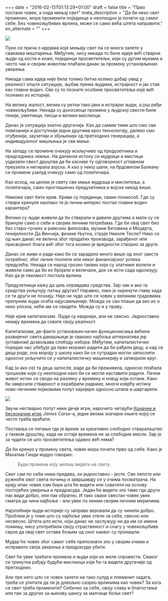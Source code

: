 +++
date = "2016-02-13T01:13:29+01:00"
draft = false
title = "Прво постани човек, а онда мењај свет"
meta_description = "Да би неко свет променио, мора променити појединце а неопходно је почети од самог себе. Без човекољубивих врлина, може се само већа штета направити."
en_alternate = ""
+++

<p class="illustration"><img src="/assets/img/arch-1041135_640.jpg"/></p>

Пуно се прича о идејама које мењају свет па се многи залете у свакаква маштарења. Међутим, нису никада то биле идеје већ стварни људи од кости и коже, појединци просветитељи, који су дугим мукама а често чак и својим животом плаћали данак за промену установљених уверења.

Никада сама идеја није била толико битна колико добар увид у реалност опште ситуације, љубав према људима, истрајност и јак став као главни водич. Све су то познате особине просветитеља које већ познамо из историје.

На велику жалост, веома су ретки тако јаки и истрајни људи, а још ређи човекољубиви. Некада су доносиоци промена у људској свести били генији, уметници, писци и велики мислиоци.

Данас је ситуација знатно другачија. Као да самим тиме што смо све повезанији и доступнији једни другима кроз технологију, далеко смо отуђенији, заузетији и збуњенији од претходних генерација, а индивидуалног мишљења је све мање.

На западу се промене очекују искључиво од предузетника и председника земље. На далеком истоку си мудраци и мистици уздизали свест друштва да би касније ту одговорност углавном преузела и негирала војска. А као у некој шали, на брдовитом Балкану се промене узалуд очекују само од политичара.

Као исход, на целом је свету све мање мудраца и мислитеља, а политичара, само-проглашених предузетника и војске никад више.

Неможе свет бити крив. Криви су појединци, сваки понаособ. Где су ствари кренуле наопако те је лични интерес постао главни водич карактера?

Велики су људи живели да би стварали и давали другима а мали су се бринули само о себи и својим личним потребама. Где би овај свет био без старо-грчких и римских филозофа, музике Бетовена и Моцарта, генијалности Да Винчија, физике Њутна, струје Николе Тесле? Нико се од њих данас не велича због продатих производа, зарађеног или присвојеног блага већ због тога колико је вредности створио за друге.

Данас се живи и ради како би се зарадило много више од оног заиста потребног, због личне похлепе или неког финансијског успеха предузећа. Некада се народ грозио таквих који су златнике волели и живели само да би их бројали и величали, док се исти сада идолизују. Као да је лакомост постала врлина.

Предузетници кажу да циљ оправдава средства. Зар чак и ако та средства укључују патњу других? Наравно, лако је окренути главу када се ти други не познају. Није ни чудо што се човек у великим градовима препуним људи осећа најусамљеније. Можда се сви плаше да ако их и неко упозна, неће им се свидети. Можда су и у праву.

Није крив капитализам. Људи су кварнији, али не свесно. Једноставно немају времена да схвате своју реалност.

Капитализам, де-факто установљен начин функционисања већине развијеног света данашњице је свакако најбоља алтернатива јер (углавном) дозвољава слободу избора. Међутим, капиталистички поредак нас убеђује да прво морамо радити да би рађали децу, а кад се деца роде, она _морају_ у школу како би се сутрадан могли запослити односно укључити се у капиталистичку машинерију и затворили круг.

Кад (и ако се) та деца запосле, раде да би преживела, односно плаћала трошкове који су неопходни како би се могли наставити радити. Лични живот истих се своди на разлику у времену и новцу који остане. Како би замрсили стварност и охрабрили раднике, многи изврћу истину ново-печеним појмовима попут каријере односно штапа и шаргарепе.

<p class="illustration"><img src="/assets/img/finite_infinite_games.jpg"/></p>

Звучи нестварно попут неке дечје игре, нарочито читајући [Коначне и бесконачне игре](http://www.amazon.com/Finite-Infinite-Games-James-Carse/dp/1476731713) _James Carse_-a, једне веома значајне књиге којој се често треба враћати.

Поставља се питање где је време за креативно слободно стваралаштво у таквом друштву, када не остаје времена ни за слободне мисли. Зар је за чудити се што просветитеља одавно већ нема?

Да би кренуо у промену света, човек мора почети прво од себе. Како је Махатма Ганди мудро говорио:

> Буди промена коју желиш видети на свету.

Свет сам по себи нема придева, он једноставно - јесте. Све лепоте или ружноће овог света почињу и завршавају се у очима посматрача. На крају ипак човек сам бира шта ће видети или схватити на основу постојећих уверења и предрасуда. Један ће видети зло тамо где други пак види добро, или пак обратно. И тако сваки свестан човек увек сматра да чини најбоље - али увек по неким својим личним мерилима.

Најзлобнији људи историје су заправо веровали да су чинили добро. Проблем је у томе што су најбоље увек хтели за себе, свесно или несвесно. Штета што исти, који данас не заслужују ни да им се имена помињу, нису употребили своју страственост и снагу у човекољубиве сврхе да овај свет оставе бољим од оног каквог су пронашли.

Мудар ће човек због самог себе препознати зло у својим очима и исправити своја уверења а предрасуде убити.

Свет ће увек требати промена и људи који их желе спровести. Сваког се тренутка рађају будући мислиоци које ће га видети другачије од претходних.

Али пре него што се човек залети на тако сулуд и племенит задата, треба се упитати да ли је довољно сазрео врлинима као човек? За кога се свет треба променити? Себично за себе, своју славу и благостање или пак за других за њихову шансу за малчице бољи свет?